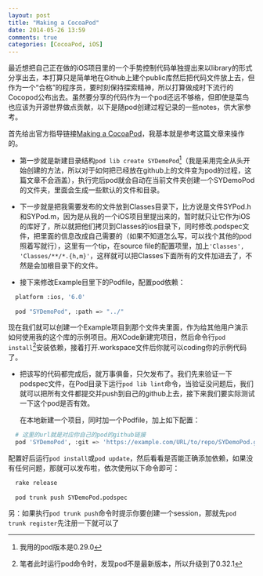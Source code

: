 ```yaml
---
layout: post
title: "Making a CocoaPod"
date: 2014-05-26 13:59
comments: true
categories: [CocoaPod, iOS]
---
```


最近想把自己正在做的iOS项目里的一个手势控制代码单独提出来以library的形式分享出去，本打算只是简单地在Github上建个public库然后把代码文件放上去，但作为一个“合格”的程序员，要时刻保持探索精神，所以打算做成时下流行的Cocopod公布出去。虽然要分享的代码作为一个pod还远不够格，但即使是菜鸟也应该为开源世界做点贡献，以下是随pod创建过程记录的一些notes，供大家参考。

首先给出官方指导链接[Making a CocoaPod](http://guides.cocoapods.org/making/making-a-cocoapod.html)，我基本就是参考这篇文章来操作的。

- 第一步就是新建目录结构`pod lib create SYDemoPod`[^pod-version]（我是采用完全从头开始创建的方法，所以对于如何把已经放在github上的文件变为pod的过程，这篇文章不会涵盖），执行完后pod就会自动在当前文件夹创建一个SYDemoPod的文件夹，里面会生成一些默认的文件和目录。


- 下一步就是把我需要发布的文件放到Classes目录下，比方说是文件SYPod.h和SYPod.m，因为是从我的一个iOS项目里提出来的，暂时就只让它作为iOS的库好了，所以就把他们拷贝到Classes的ios目录下，同时修改.podspec文件，把里面的信息改成自己需要的（如果不知道怎么写，可以找个其他的pod照着写就行），这里有一个tip，在source file的配置项里，加上`'Classes', 'Classes/**/*.{h,m}'`，这样就可以把Classes下面所有的文件加进去了，不然是会加根目录下的文件。


- 接下来修改Example目里下的Podfile，配置pod依赖：

```bash
  platform :ios, '6.0'
   
  pod "SYDemoPod", :path => "../"
```

  现在我们就可以创建一个Example项目到那个文件夹里面，作为给其他用户演示如何使用我的这个库的示例项目。用XCode新建完项目，然后命令行`pod install`[^pod-version2]安装依赖，接着打开.workspace文件后你就可以coding你的示例代码了。


- 把该写的代码都完成后，就万事俱备，只欠发布了。我们先来验证一下podspec文件，在Pod目录下运行`pod lib lint`命令，当验证没问题后，我们就可以把所有文件都提交并push到自己的github上去，接下来我们要实际测试一下这个pod是否有效。

    在本地新建一个项目，同时加一个Podfile，加上如下配置：
  
```bash
  # 这里的url就是对应你自己的pod的github链接
  pod 'SYDemoPod', :git => 'https://example.com/URL/to/repo/SYDemoPod.git'
```

  配置好后运行`pod install`或`pod update`，然后看看是否能正确添加依赖，如果没有任何问题，那就可以发布啦，依次使用以下命令即可：

```bash
  rake release
  
  pod trunk push SYDemoPod.podspec
```

另：如果执行`pod trunk push`命令时提示你要创建一个session，那就先`pod trunk register`先注册一下就可以了

[^pod-version]: 我用的pod版本是0.29.0
[^pod-version2]: 笔者此时运行pod命令时，发现pod不是最新版本，所以升级到了0.32.1
